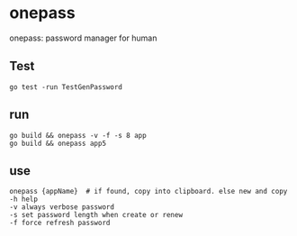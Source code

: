 # onepass
onepass: password manager for human

## Test
```
go test -run TestGenPassword
```

## run 
```
go build && onepass -v -f -s 8 app
go build && onepass app5
```

## use 
```
onepass {appName}  # if found, copy into clipboard. else new and copy
-h help 
-v always verbose password
-s set password length when create or renew
-f force refresh password
```

